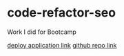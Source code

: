 # code-refactor-seo
Work I did for Bootcamp

[deploy application link](https://facundog1.github.io/code-refactor-seo/)
[github repo link](https://github.com/Facundog1/code-refactor-seo)
